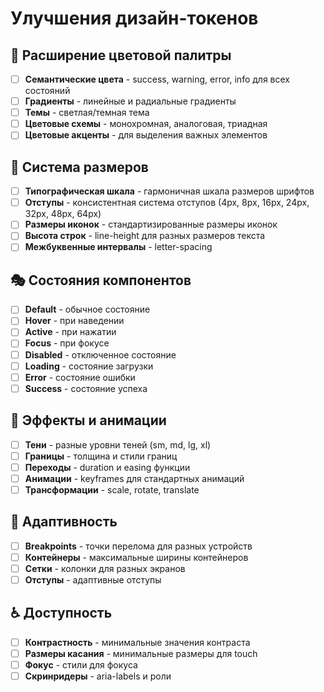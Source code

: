 # Улучшения дизайн-токенов

## 🎨 Расширение цветовой палитры
- [ ] **Семантические цвета** - success, warning, error, info для всех состояний
- [ ] **Градиенты** - линейные и радиальные градиенты
- [ ] **Темы** - светлая/темная тема
- [ ] **Цветовые схемы** - монохромная, аналоговая, триадная
- [ ] **Цветовые акценты** - для выделения важных элементов

## 📏 Система размеров
- [ ] **Типографическая шкала** - гармоничная шкала размеров шрифтов
- [ ] **Отступы** - консистентная система отступов (4px, 8px, 16px, 24px, 32px, 48px, 64px)
- [ ] **Размеры иконок** - стандартизированные размеры иконок
- [ ] **Высота строк** - line-height для разных размеров текста
- [ ] **Межбуквенные интервалы** - letter-spacing

## 🎭 Состояния компонентов
- [ ] **Default** - обычное состояние
- [ ] **Hover** - при наведении
- [ ] **Active** - при нажатии
- [ ] **Focus** - при фокусе
- [ ] **Disabled** - отключенное состояние
- [ ] **Loading** - состояние загрузки
- [ ] **Error** - состояние ошибки
- [ ] **Success** - состояние успеха

## 🌟 Эффекты и анимации
- [ ] **Тени** - разные уровни теней (sm, md, lg, xl)
- [ ] **Границы** - толщина и стили границ
- [ ] **Переходы** - duration и easing функции
- [ ] **Анимации** - keyframes для стандартных анимаций
- [ ] **Трансформации** - scale, rotate, translate

## 📱 Адаптивность
- [ ] **Breakpoints** - точки перелома для разных устройств
- [ ] **Контейнеры** - максимальные ширины контейнеров
- [ ] **Сетки** - колонки для разных экранов
- [ ] **Отступы** - адаптивные отступы

## ♿ Доступность
- [ ] **Контрастность** - минимальные значения контраста
- [ ] **Размеры касания** - минимальные размеры для touch
- [ ] **Фокус** - стили для фокуса
- [ ] **Скринридеры** - aria-labels и роли 